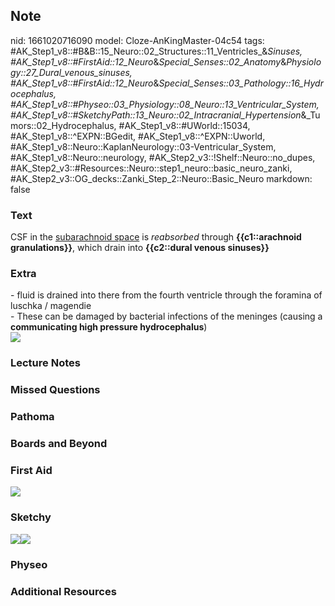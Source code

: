 ## Note
nid: 1661020716090
model: Cloze-AnKingMaster-04c54
tags: #AK_Step1_v8::#B&B::15_Neuro::02_Structures::11_Ventricles_&_Sinuses, #AK_Step1_v8::#FirstAid::12_Neuro_&_Special_Senses::02_Anatomy_&_Physiology::27_Dural_venous_sinuses, #AK_Step1_v8::#FirstAid::12_Neuro_&_Special_Senses::03_Pathology::16_Hydrocephalus, #AK_Step1_v8::#Physeo::03_Physiology::08_Neuro::13_Ventricular_System, #AK_Step1_v8::#SketchyPath::13_Neuro::02_Intracranial_Hypertension_&_Tumors::02_Hydrocephalus, #AK_Step1_v8::#UWorld::15034, #AK_Step1_v8::^EXPN::BGedit, #AK_Step1_v8::^EXPN::Uworld, #AK_Step1_v8::Neuro::KaplanNeurology::03-Ventricular_System, #AK_Step1_v8::Neuro::neurology, #AK_Step2_v3::!Shelf::Neuro::no_dupes, #AK_Step2_v3::#Resources::Neuro::step1_neuro::basic_neuro_zanki, #AK_Step2_v3::OG_decks::Zanki_Step_2::Neuro::Basic_Neuro
markdown: false

### Text
<div>
  CSF in the <u>subarachnoid space</u> is <i>reabsorbed</i> through
  <b>{{c1::arachnoid granulations}}</b>, which drain into
  <b>{{c2::dural venous sinuses}}</b>
</div>

### Extra
<div>
  - fluid is drained into there from the fourth ventricle through
  the foramina of luschka / magendie
</div>
<div>
  - These can be damaged by bacterial infections of the meninges
  (causing a <b>communicating high pressure hydrocephalus</b>)
</div>
<div><img src="paste-257960030765513.jpg"></div>

### Lecture Notes


### Missed Questions


### Pathoma


### Boards and Beyond


### First Aid
<img src="tmpVfQq1Z.png">

### Sketchy
<img src=
"CSF%20arachnoid%20granulations_1566160514431.jpg"><img src= 
"Zoverall%20picture%20(92)_1566160514431.JPG">

### Physeo


### Additional Resources


